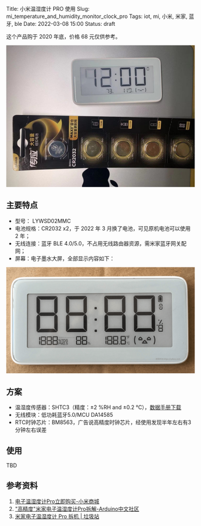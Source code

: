 Title: 小米温湿度计 PRO 使用
Slug: mi_temperature_and_humidity_monitor_clock_pro
Tags: iot, mi, 小米, 米家, 蓝牙, ble
Date: 2022-03-08 15:00
Status: draft

这个产品购于 2020 年底，价格 68 元仅供参考。

![小米温湿度计PRO版](images/iot/mi_temperature_and_humidity_monitor_clock_pro.jpg)

## 主要特点
* 型号： LYWSD02MMC
* 电池规格：CR2032 x2，于 2022 年 3 月换了电池，可见原机电池可以使用 2 年；
* 无线连接：蓝牙 BLE 4.0/5.0，不占用无线路由器资源，需米家蓝牙网关配网；
* 屏幕：电子墨水大屏，全部显示内容如下：

![小米温湿度计PRO屏幕，图片来源见水印](images/iot/1098-mi-pro-01.png)


## 方案
* 温湿度传感器：SHTC3（精度：±2 %RH and ±0.2 °C），[数据手册下载](https://www.mouser.com/datasheet/2/682/Sensirion_Humidity_Sensors_SHTC3_Datasheet-1386761.pdf)
* 无线模块：低功耗蓝牙5.0/MCU DA14585
* RTC时钟芯片：BM8563，广告说高精度时钟芯片，经使用发现半年左右有3分钟左右误差
 
## 使用
TBD

## 参考资料
1. [电子温湿度计Pro立即购买-小米商城](https://www.mi.com/buy/detail?product_id=9542)
2. ["高精度"米家电子温湿度计Pro拆解-Arduino中文社区](https://www.arduino.cn/thread-91956-1-1.html)
3. [米家电子温湿度计 Pro 拆机 | 垃圾站](https://cyhour.com/1098/)
